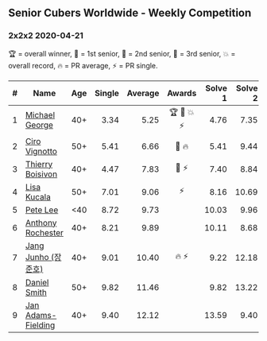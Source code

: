 ## Senior Cubers Worldwide - Weekly Competition
### 2x2x2 2020-04-21

🏆 = overall winner, 🥇 = 1st senior, 🥈 = 2nd senior, 🥉 = 3rd senior, 💥 = overall record, 🔥 = PR average, ⚡ = PR single.

| # | Name | Age | Single | Average | Awards | Solve 1 | Solve 2 | Solve 3 | Solve 4 | Solve 5 | Video |
| :--: | -- | :--: | --: | --: | :--: | --: | --: | --: | --: | --: | :-- |
| 1 | [Michael George](../../persons/michael_george/222.md) | 40+ | 3.34 | 5.25 | 🏆 🥇 💥 ⚡ | 4.76 | 7.35 | 4.08 | 6.91 | 3.34 | [Link](https://www.facebook.com/events/880278499062375/permalink/884150692008489/) |
| 2 | [Ciro Vignotto](../../persons/ciro_vignotto/222.md) | 50+ | 5.41 | 6.66 | 🥈 🔥 | 5.41 | 9.44 | 6.91 | 7.47 | 5.59 | [Link](https://www.facebook.com/ciro.vignotto/videos/10221784485416955/) |
| 3 | [Thierry Boisivon](../../persons/thierry_boisivon/222.md) | 40+ | 4.47 | 7.83 | 🥉 ⚡ | 7.40 | 8.84 | 7.53 | 8.56 | 4.47 | [Link](https://www.facebook.com/events/880278499062375/permalink/881984655558426/) |
| 4 | [Lisa Kucala](../../persons/lisa_kucala/222.md) | 50+ | 7.01 | 9.06 | ⚡ | 8.16 | 10.69 | 8.97 | 10.05 | 7.01 | [Link](https://www.facebook.com/events/880278499062375/permalink/884903591933199/) |
| 5 | [Pete Lee](../../persons/pete_lee/222.md) | <40 | 8.72 | 9.73 |  | 10.03 | 9.96 | 9.20 | 12.60 | 8.72 | [Link](https://www.facebook.com/events/880278499062375/permalink/883320602091498/) |
| 6 | [Anthony Rochester](../../persons/anthony_rochester/222.md) | 40+ | 8.21 | 9.89 |  | 10.11 | 8.68 | 10.90 | 11.95 | 8.21 | [Link](https://www.facebook.com/events/880278499062375/permalink/880868635670028/) |
| 7 | [Jang Junho (장준호)](../../persons/jang_junho/222.md) | 40+ | 9.01 | 10.40 | 🔥 ⚡ | 9.22 | 12.18 | 10.66 | 9.01 | 11.32 | [Link](https://www.facebook.com/events/880278499062375/permalink/884489028641322/) |
| 8 | [Daniel Smith](../../persons/daniel_smith/222.md) | 50+ | 9.82 | 11.46 |  | 9.82 | 13.22 | 10.47 | 13.60 | 10.69 | [Link](https://www.facebook.com/events/880278499062375/permalink/885046368585588/) |
| 9 | [Jan Adams-Fielding](../../persons/jan_adams_fielding/222.md) | 40+ | 9.40 | 12.12 |  | 13.59 | 9.40 | 10.64 | 13.72 | 12.12 | [Link](https://www.facebook.com/events/880278499062375/permalink/884255768664648/) |

<!-- Global site tag (gtag.js) - Google Analytics -->
<script async src="https://www.googletagmanager.com/gtag/js?id=UA-86348435-3"></script>
<script>window.dataLayer = window.dataLayer || []; function gtag() {dataLayer.push(arguments);} gtag('js', new Date()); gtag('config', 'UA-86348435-3');</script>

